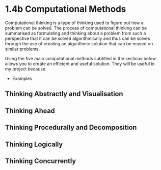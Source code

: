 # 1.4b Computational Methods

Computational thinking is a type of thinking used to figure out how a problem can be solved. The process of computational thinking can be summarised as formulating and thinking about a problem from such a perspective that it can be solved algorithmically and thus can be solves through the use of creating an algorithmic solution that can be reused on similar problems.

Using the five main computational methods subtitled in the sections below allows you to create an efficient and useful solution. They will be useful in my project because:

* Examples

## Thinking Abstractly and Visualisation

## Thinking Ahead

## Thinking Procedurally and Decomposition

## Thinking Logically

## Thinking Concurrently
